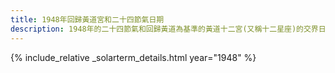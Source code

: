 ```yaml
---
title: 1948年回歸黃道宮和二十四節氣日期
description: 1948年的二十四節氣和回歸黃道為基準的黃道十二宮(又稱十二星座)的交界日期，常見於西洋占星術和星座運程
---
```

{% include_relative _solarterm_details.html year="1948" %}

